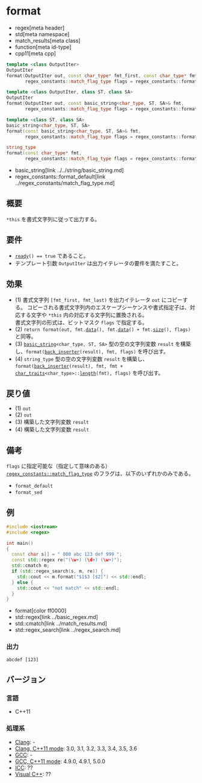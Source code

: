 # format
* regex[meta header]
* std[meta namespace]
* match_results[meta class]
* function[meta id-type]
* cpp11[meta cpp]

```cpp
template <class OutputIter>
OutputIter
format(OutputIter out, const char_type* fmt_first, const char_type* fmt_last,
       regex_constants::match_flag_type flags = regex_constants::format_default) const; // (1)

template <class OutputIter, class ST, class SA>
OutputIter
format(OutputIter out, const basic_string<char_type, ST, SA>& fmt,
       regex_constants::match_flag_type flags = regex_constants::format_default) const; // (2)

template <class ST, class SA>
basic_string<char_type, ST, SA>
format(const basic_string<char_type, ST, SA>& fmt,
       regex_constants::match_flag_type flags = regex_constants::format_default) const; // (3)

string_type
format(const char_type* fmt,
       regex_constants::match_flag_type flags = regex_constants::format_default) const; // (4)
```
* basic_string[link ../../string/basic_string.md]
* regex_constants::format_default[link ../regex_constants/match_flag_type.md]


## 概要
`*this` を書式文字列に従って出力する。


## 要件
- [`ready`](ready.md)`() == true` であること。
- テンプレート引数 `OutputIter` は出力イテレータの要件を満たすこと。


## 効果
- (1) 書式文字列 `[fmt_first, fmt_last)` を出力イテレータ `out` にコピーする。
    コピーされる書式文字列内のエスケープシーケンスや書式指定子は、対応する文字や `*this` 内の対応する文字列に置換される。  
    書式文字列の形式は、ビットマスク `flags` で指定する。
- (2) `return format(out, fmt.`[`data`](../../string/basic_string/data.md)`(), fmt.`[`data`](../../string/basic_string/data.md)`() + fmt.`[`size`](../../string/basic_string/size.md)`(), flags)` と同等。
- (3) [`basic_string`](../../string/basic_string.md)`<char_type, ST, SA>` 型の空の文字列変数 `result` を構築し、`format(`[`back_inserter`](../../iterator/back_inserter.md)`(result), fmt, flags)` を呼び出す。
- (4) `string_type` 型の空の文字列変数 `result` を構築し、`format(`[`back_inserter`](../../iterator/back_inserter.md)`(result), fmt, fmt +` [`char_traits`](../../string/char_traits.md)`<char_type>::`[`length`](../../string/char_traits/length.md)`(fmt), flags)` を呼び出す。


## 戻り値
- (1) `out`
- (2) `out`
- (3) 構築した文字列変数 `result`
- (4) 構築した文字列変数 `result`


## 備考
`flags` に指定可能な（指定して意味のある） [`regex_constants::match_flag_type`](../regex_constants/match_flag_type.md) のフラグは、以下のいずれかのみである。

- `format_default`
- `format_sed`


## 例
```cpp example
#include <iostream>
#include <regex>

int main()
{
  const char s[] = " 000 abc 123 def 999 ";
  const std::regex re("(\w+) (\d+) (\w+)");
  std::cmatch m;
  if (std::regex_search(s, m, re)) {
    std::cout << m.format("$1$3 [$2]") << std::endl;
  } else {
    std::cout << "not match" << std::endl;
  }
}
```
* format[color ff0000]
* std::regex[link ../basic_regex.md]
* std::cmatch[link ../match_results.md]
* std::regex_search[link ../regex_search.md]

### 出力
```
abcdef [123]
```


## バージョン
### 言語
- C++11

### 処理系
- [Clang](/implementation.md#clang): -
- [Clang, C++11 mode](/implementation.md#clang): 3.0, 3.1, 3.2, 3.3, 3.4, 3.5, 3.6
- [GCC](/implementation.md#gcc): -
- [GCC, C++11 mode](/implementation.md#gcc): 4.9.0, 4.9.1, 5.0.0
- [ICC](/implementation.md#icc): ??
- [Visual C++](/implementation.md#visual_cpp): ??
